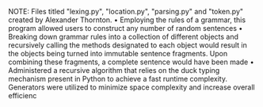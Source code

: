 NOTE: Files titled "lexing.py", "location.py", "parsing.py" and "token.py" created by Alexander Thornton. 
• Employing the rules of a grammar, this program allowed users to construct any number of random sentences
• Breaking down grammar rules into a collection of different objects and recursively calling the methods designated
to each object would result in the objects being turned into immutable sentence fragments. Upon combining these
fragments, a complete sentence would have been made
• Administered a recursive algorithm that relies on the duck typing mechanism present in Python to achieve a fast
runtime complexity. Generators were utilized to minimize space complexity and increase overall efficienc

